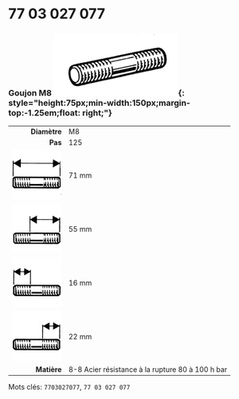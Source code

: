 # 77 03 027 077

### Goujon M8 ![](../assets/images/parts/stud.png){: style="height:75px;min-width:150px;margin-top:-1.25em;float: right;"}

|   |   |
|---:|---|
**Diamètre** | M8
**Pas** | 125
![](../assets/images/stud_total.png) | 71 mm
![](../assets/images/stud_total_right.png) | 55 mm
![](../assets/images/stud_left.png) | 16 mm
![](../assets/images/stud_right.png) | 22 mm
**Matière** | 8-8 Acier résistance à la rupture 80 à 100 h bar

Mots clés: `7703027077`, `77 03 027 077`
